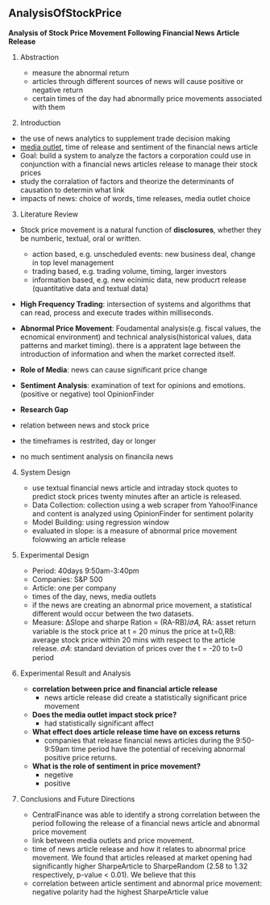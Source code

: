 ## AnalysisOfStockPrice
**Analysis of Stock Price Movement Following
Financial News Article Release**

1. Abstraction
	- measure the abnormal return
	- articles through different sources of news will cause positive or negative return
	- certain times of the day had abnormally price movements associated with them

2. Introduction
 - the use of news analytics to supplement trade decision making
 - [media outlet](https://en.wiktionary.org/wiki/media_outlet), time of release and sentiment of the financial news article
 - Goal: build a system to analyze the factors a corporation could use in conjunction with a financial news articles release to manage their stock prices
 - study the corralation of factors and theorize the determinants of causation to determin what link
 - impacts of news: choice of words, time releases, media outlet choice

3. Literature Review
 - Stock price movement is a natural function of **disclosures**, whether they be numberic, textual, oral or written. 
 	- action based, e.g. unscheduled events: new business deal, change in top level management
 	- trading based, e.g. trading volume, timing, larger investors
 	- information based, e.g. new ecinimic data, new producrt release (quantitative data and textual data)
 - **High Frequency Trading**: intersection of systems and algorithms that can read, process and execute trades within milliseconds.
 - **Abnormal Price Movement**: Foudamental analysis(e.g. fiscal values, the ecnomical environment) and technical analysis(historical values, data patterns and market timing). there is a appratent lage between the introduction of information and when the market corrected itself.
 - **Role of Media**: news can cause significant price change
 - **Sentiment Analysis**: examination of text for opinions and emotions. (positive or negative) tool OpinionFinder

 - **Research Gap**
  - relation between news and stock price
  - the timeframes is restrited, day or longer
  - no much sentiment analysis on financila news

4. System Design
	- use textual financial news article and intraday stock quotes to predict stock prices twenty minutes after an article is released.
	- Data Collection: collection using a web scraper from Yahoo!Finance and content is analyzed using OpinionFinder for sentiment polarity
	- Model Building: using regression window
	- evaluated in slope: is a measure of abnormal price movement folowwing an article release

5. Experimental Design
	- Period: 40days 9:50am-3:40pm
	- Companies: S&P 500
	- Article: one per company
	- times of the day, news, media outlets
	- if the news are creating an abnormal price movement, a statistical different would occur between the two datasets.
	- Measure: ΔSlope and sharpe Ration = (RA-RB)/𝜎𝐴, RA: asset return variable is the stock price at t = 20 minus the price at t=0,RB: average stock price within 20 mins with respect to the article release. 𝜎𝐴: standard deviation of prices over the t = -20 to t=0 period

6. Experimental Result and Analysis
	- **correlation between price and financial article release**
		- news article release did create a statistically significant price movement
	- **Does the media outlet impact stock price?**
		- had statistically significant affect
	- **What effect does article release time have on excess returns**
		- companies that release financial news articles during the 9:50-9:59am time period have the potential of receiving abnormal positive price returns.
	- **What is the role of sentiment in price movement?**
		- negetive
		- positive

7. Conclusions and Future Directions
	- CentralFinance was able to identify a strong correlation between the period following the release of a financial news article and abnormal price movement
	- link between media outlets and price movement.
	- time of news article release and how it relates to abnormal price movement. We found that articles released at market opening had significantly higher SharpeArticle to SharpeRandom (2.58 to 1.32 respectively, p-value < 0.01). We believe that this
	- correlation between article sentiment and abnormal price movement:  negative polarity had the highest SharpeArticle value 



